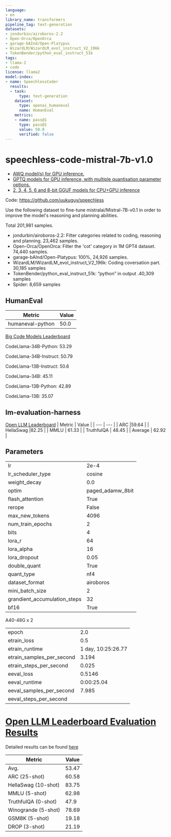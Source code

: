 ```yaml
---
language:
- en
library_name: transformers
pipeline_tag: text-generation
datasets:
- jondurbin/airoboros-2.2
- Open-Orca/OpenOrca
- garage-bAInd/Open-Platypus
- WizardLM/WizardLM_evol_instruct_V2_196k
- TokenBender/python_eval_instruct_51k
tags:
- llama-2
- code
license: llama2
model-index:
- name: SpeechlessCoder
  results:
  - task:
      type: text-generation
    dataset:
      type: openai_humaneval
      name: HumanEval
    metrics:
    - name: pass@1
      type: pass@1
      value: 50.0
      verified: false
---
```


<p><h1> speechless-code-mistral-7b-v1.0  </h1></p>

* [AWQ model(s) for GPU inference.](https://huggingface.co/TheBloke/speechless-code-mistral-7B-v1.0-AWQ)
* [GPTQ models for GPU inference, with multiple quantisation parameter options.](https://huggingface.co/TheBloke/speechless-code-mistral-7B-v1.0-GPTQ)
* [2, 3, 4, 5, 6 and 8-bit GGUF models for CPU+GPU inference](https://huggingface.co/TheBloke/speechless-code-mistral-7B-v1.0-GGUF)

Code: https://github.com/uukuguy/speechless

Use the following dataset to fine-tune mistralai/Mistral-7B-v0.1 in order to improve the model's reasoning and planning abilities.

Total 201,981 samples.
- jondurbin/airoboros-2.2: Filter categories related to coding, reasoning and planning. 23,462 samples.
- Open-Orca/OpenOrca: Filter the 'cot' category in 1M GPT4 dataset. 74,440 samples.
- garage-bAInd/Open-Platypus: 100%, 24,926 samples.
- WizardLM/WizardLM_evol_instruct_V2_196k: Coding coversation part. 30,185 samples
- TokenBender/python_eval_instruct_51k: “python” in output .40,309 samples
- Spider: 8,659 samples



## HumanEval

| Metric | Value |
| --- | --- |
| humaneval-python | 50.0|

[Big Code Models Leaderboard](https://huggingface.co/spaces/bigcode/bigcode-models-leaderboard)

CodeLlama-34B-Python: 53.29

CodeLlama-34B-Instruct: 50.79

CodeLlama-13B-Instruct: 50.6

CodeLlama-34B: 45.11

CodeLlama-13B-Python: 42.89

CodeLlama-13B: 35.07

## lm-evaluation-harness

[Open LLM Leaderboard](https://huggingface.co/spaces/HuggingFaceH4/open_llm_leaderboard)
| Metric | Value |
| --- | --- |
| ARC |59.64 |
| HellaSwag |82.25 |
| MMLU | 61.33 |
| TruthfulQA | 48.45 |
| Average | 62.92 |

## Parameters

| | |
|------ | ------ |
| lr | 2e-4 |
| lr_scheduler_type | cosine |
| weight_decay | 0.0 |
| optim | paged_adamw_8bit |
| flash_attention | True |
| rerope | False |
| max_new_tokens | 4096 |
| num_train_epochs | 2 |
| bits | 4 |
| lora_r | 64 |
| lora_alpha | 16 |
| lora_dropout | 0.05 |
| double_quant | True |
| quant_type | nf4 |
| dataset_format | airoboros |
| mini_batch_size | 2 |
| grandient_accumulation_steps | 32 |
| bf16 | True |

A40-48G x 2

| | |
|------ | ------ |
| epoch                    |                2.0 |
| etrain_loss               |             0.5 |
| etrain_runtime            | 1 day, 10:25:26.77 |
| etrain_samples_per_second |              3.194 |
| etrain_steps_per_second   |              0.025 |
| eeval_loss               |     0.5146 |
| eeval_runtime            | 0:00:25.04 |
| eeval_samples_per_second |      7.985 |
| eeval_steps_per_second   |       |

# [Open LLM Leaderboard Evaluation Results](https://huggingface.co/spaces/HuggingFaceH4/open_llm_leaderboard)
Detailed results can be found [here](https://huggingface.co/datasets/open-llm-leaderboard/details_uukuguy__speechless-code-mistral-7b-v1.0)

| Metric                | Value                     |
|-----------------------|---------------------------|
| Avg.                  | 53.47   |
| ARC (25-shot)         | 60.58          |
| HellaSwag (10-shot)   | 83.75    |
| MMLU (5-shot)         | 62.98         |
| TruthfulQA (0-shot)   | 47.9   |
| Winogrande (5-shot)   | 78.69   |
| GSM8K (5-shot)        | 19.18        |
| DROP (3-shot)         | 21.19         |
